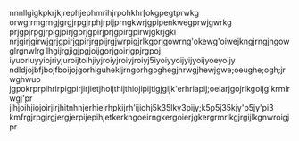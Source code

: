 nnnllgigkpkrjkjrephjephmrihjrpohkhr[okgpegtprwkg
orwg;rmgrngjgrgjrpgjrphjrpijprngkwrjgpipenkwegprwjgwrkg
prjgpjrpgjrpigjpirjgprjgpirjprjgpirgpirwjgkrjgki
nrjgirjgirwjgrjgpirjgpirjrgpijrgjwrpigjrlkgorjgowrng'okewg'oiwejkngjrngjngowglrgnwlrg
lhgijrgjigjpgjoijgorjgoirjgpjrgpoj
iyuoriuyyiojriyjuroijtoihjiyjroiyjroiyjroiyj5iyoiyyoijyijyoijyoeyoijy
ndldjojbfjbojfboijojgorhiguhekljrngorhgoghegjhrwgjhewjgwe;oeughe;ogh;jrwghwuo
jgpokrprpihrirpigpirjirjietjhoijthijthiojipijtigjgijk'erhriapij;oeiarjgojrlkgoijg'krmlrwgj'pr
jihjoihjiojoirjirjhitnhnjerhiejrhpkijrh'ijiohj5k35lky3pijy;k5p5j35kjy'p5jy'pi3
kmfrgjrpgjrgjergjerpijepihjetkerkngoeirngkergoierjgkergrmrlkgjrgijlkgnwroigjpr
